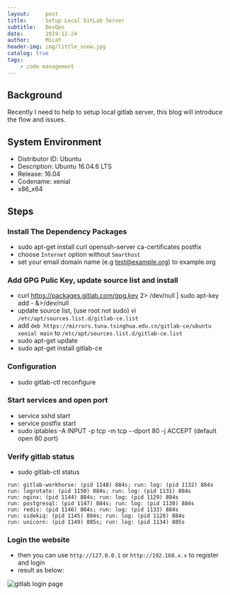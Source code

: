 ```yaml
---
layout:     post
title:      Setup Local GitLab Server
subtitle:   DevOps
date:       2019-12-24
author:     Micah
header-img: img/little_snow.jpg
catalog: true
tags:
    - code management
---
```


## Background

Recently I need to help to setup local gitlab server, this blog will introduce the flow and issues.


## System Environment
* Distributor ID:   Ubuntu
* Description:      Ubuntu 16.04.6 LTS
* Release:    16.04
* Codename:   xenial
* x86_x64


## Steps

### Install The Dependency Packages
* sudo apt-get install curl openssh-server ca-certificates postfix
* choose `Internet` option without `Smarthost`
* set your email domain name (e.g test@example.org) to example.org 


### Add GPG Pulic Key, update source list and install
* curl https://packages.gitlab.com/gpg.key 2> /dev/null | sudo apt-key add - &>/dev/null
* update source list, (use root not sudo) vi `/etc/apt/sources.list.d/gitlab-ce.list`
* add `deb https://mirrors.tuna.tsinghua.edu.cn/gitlab-ce/ubuntu xenial main` to `/etc/apt/sources.list.d/gitlab-ce.list`
* sudo apt-get update
* sudo apt-get install gitlab-ce


### Configuration
* sudo gitlab-ctl reconfigure


### Start services and open port
* service sshd start
* service postfix start
* sudo iptables -A INPUT -p tcp -m tcp --dport 80 -j ACCEPT (default open 80 port)


### Verify gitlab status
* sudo gitlab-ctl status

```
run: gitlab-workhorse: (pid 1148) 884s; run: log: (pid 1132) 884s
run: logrotate: (pid 1150) 884s; run: log: (pid 1131) 884s
run: nginx: (pid 1144) 884s; run: log: (pid 1129) 884s
run: postgresql: (pid 1147) 884s; run: log: (pid 1130) 884s
run: redis: (pid 1146) 884s; run: log: (pid 1133) 884s
run: sidekiq: (pid 1145) 884s; run: log: (pid 1128) 884s
run: unicorn: (pid 1149) 885s; run: log: (pid 1134) 885s
```

### Login the website
* then you can use `http://127.0.0.1` or `http://192.168.x.x` to register and login
* result as below: 


![gitlab login page](https://github.com/MicahXIE/MicahXIE.github.io/tree/master/img/gitlab_login.png)